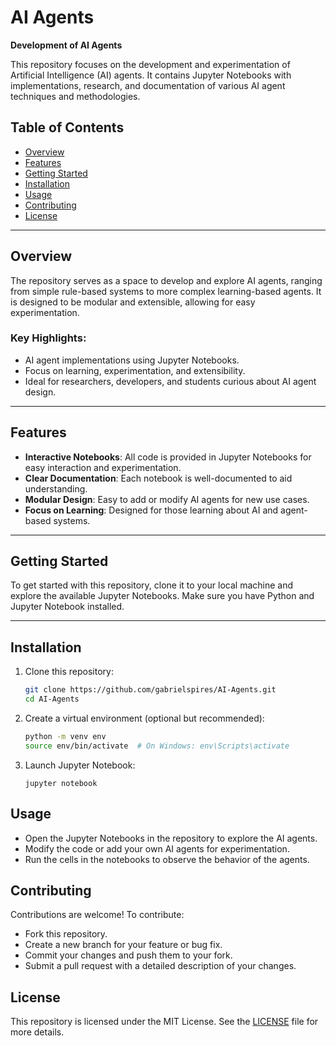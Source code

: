 # AI Agents

**Development of AI Agents**

This repository focuses on the development and experimentation of Artificial Intelligence (AI) agents. It contains Jupyter Notebooks with implementations, research, and documentation of various AI agent techniques and methodologies.

## Table of Contents

- [Overview](#overview)
- [Features](#features)
- [Getting Started](#getting-started)
- [Installation](#installation)
- [Usage](#usage)
- [Contributing](#contributing)
- [License](#license)

---

## Overview

The repository serves as a space to develop and explore AI agents, ranging from simple rule-based systems to more complex learning-based agents. It is designed to be modular and extensible, allowing for easy experimentation.

### Key Highlights:
- AI agent implementations using Jupyter Notebooks.
- Focus on learning, experimentation, and extensibility.
- Ideal for researchers, developers, and students curious about AI agent design.

---

## Features

- **Interactive Notebooks**: All code is provided in Jupyter Notebooks for easy interaction and experimentation.
- **Clear Documentation**: Each notebook is well-documented to aid understanding.
- **Modular Design**: Easy to add or modify AI agents for new use cases.
- **Focus on Learning**: Designed for those learning about AI and agent-based systems.

---

## Getting Started

To get started with this repository, clone it to your local machine and explore the available Jupyter Notebooks. Make sure you have Python and Jupyter Notebook installed.

---

## Installation

1. Clone this repository:
   ```bash
   git clone https://github.com/gabrielspires/AI-Agents.git
   cd AI-Agents
   ```
2. Create a virtual environment (optional but recommended):
    ```bash
    python -m venv env
    source env/bin/activate  # On Windows: env\Scripts\activate
    ```
3. Launch Jupyter Notebook:
    ```
    jupyter notebook
    ```


## Usage

 - Open the Jupyter Notebooks in the repository to explore the AI agents.
 - Modify the code or add your own AI agents for experimentation.
 - Run the cells in the notebooks to observe the behavior of the agents.

## Contributing

Contributions are welcome! To contribute:

 - Fork this repository.
 - Create a new branch for your feature or bug fix.
 - Commit your changes and push them to your fork.
 - Submit a pull request with a detailed description of your changes.

## License

This repository is licensed under the MIT License. See the [LICENSE](https://github.com/gabrielspires/AI-Agents/tree/LICENSE) file for more details.

